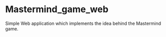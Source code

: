 # Mastermind_game_web

Simple Web application which implements the idea behind the Mastermind game.
